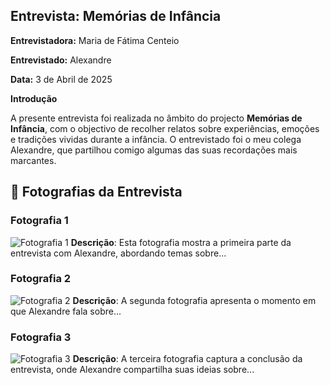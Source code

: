 

## Entrevista: Memórias de Infância  

**Entrevistadora:** Maria de Fátima Centeio

**Entrevistado:** Alexandre 

**Data:** 3 de Abril de 2025  

**Introdução**

A presente entrevista foi realizada no âmbito do projecto **Memórias de Infância**, com o objectivo de recolher relatos sobre experiências, emoções e tradições vividas durante a infância. O entrevistado foi o meu colega Alexandre, que partilhou comigo algumas das suas recordações mais marcantes.

## 📸 Fotografias da Entrevista


### Fotografia 1
![Fotografia 1](https://github.com/fatimacenteio/Entrevista-Alexandre/blob/main/entrevista1.jpeg)
**Descrição**: Esta fotografia mostra a primeira parte da entrevista com Alexandre, abordando temas sobre...

### Fotografia 2
![Fotografia 2](https://github.com/fatimacenteio/Entrevista-Alexandre/blob/main/entrevista2.jpeg)
**Descrição**: A segunda fotografia apresenta o momento em que Alexandre fala sobre...

### Fotografia 3
![Fotografia 3](https://github.com/fatimacenteio/Entrevista-Alexandre/blob/main/entrevista3.jpeg)
**Descrição**: A terceira fotografia captura a conclusão da entrevista, onde Alexandre compartilha suas ideias sobre...



